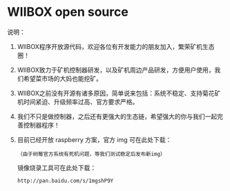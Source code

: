 WIIBOX open source
===

说明：

1. WIIBOX程序开放源代码，欢迎各位有开发能力的朋友加入，繁荣矿机生态圈！

2. WIIBOX致力于矿机控制器研发，以及矿机周边产品研发，方便用户使用，我们希望菜市场的大妈也能挖矿。

3. WIIBOX之前没有开源有诸多原因，简单说来包括：系统不稳定、支持菊花矿机时间紧迫、升级频率过高、官方要求严格。

4. 我们不只是做控制器，之后还有更强大的生态链，希望强大的你与我们一起完善控制器程序！

5. 目前已经开放 raspberry 方案，官方 img 可在此处下载：

       （由于树莓官方系统有死机问题，等我们测试稳定后发布新img）

   镜像烧录工具可在此处下载：

       http://pan.baidu.com/s/1mgshP9Y
